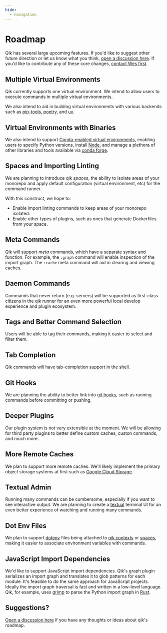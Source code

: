 ```yaml
---
hide:
  - navigation
---
```


# Roadmap

Qik has several large upcoming features. If you'd like to suggest other future direction or let us know what you think, [open a discussion here](https://github.com/Opus10/qik/discussions). If you'd like to contribute any of these core changes, [contact Wes first](mailto:wesleykendall@gmail.com).

## Multiple Virtual Environments

Qik currently supports one virtual environment. We intend to allow users to execute commands in multiple virtual environments.

We also intend to aid in building virtual environments with various backends such as [pip-tools](https://github.com/jazzband/pip-tools), [poetry](https://python-poetry.org), and [uv](https://github.com/astral-sh/uv).

## Virtual Environments with Binaries

We also intend to support [Conda-enabled virtual environments](https://conda.io), enabling users to specify Python versions, install [Node](https://node.js), and manage a plethora of other libraries and tools available via [conda forge](https://conda-forge.org).

<a id="spaces"></a>

## Spaces and Importing Linting

We are planning to introduce qik *spaces*, the ability to isolate areas of your monorepo and apply default configuration (virtual environment, etc) for the command runner.

With this construct, we hope to:

- Enable import linting commands to keep areas of your monorepo isolated.
- Enable other types of plugins, such as ones that generate Dockerfiles from your space.

## Meta Commands

Qik will support *meta* commands, which have a separate syntax and function. For example, the `:graph` command will enable inspection of the import graph. The `:cache` meta command will aid in clearing and viewing caches.

## Daemon Commands

Commands that never return (e.g. servers) will be supported as first-class citizens in the qik runner for an even more powerful local develop experience and plugin ecosystem.

## Tags and Better Command Selection

Users will be able to tag their commands, making it easier to select and filter them.

## Tab Completion

Qik commands will have tab-completion support in the shell.

## Git Hooks

We are planning the ability to better link into [git hooks](https://git-scm.com/book/en/v2/Customizing-Git-Git-Hooks), such as running commands before committing or pushing. 

## Deeper Plugins

Our plugin system is not very extensible at the moment. We will be allowing for third party plugins to better define custom caches, custon commands, and much more.

## More Remote Caches

We plan to support more remote caches. We'll likely implement the primary object storage systems at first such as [Google Cloud Storage](https://cloud.google.com/storage).

## Textual Admin

Running many commands can be cumbersome, especially if you want to see interactive output. We are planning to create a [textual](https://textual.textualize.io) terminal UI for an even better experience of watching and running many commands.

## Dot Env Files

We plan to support [dotenv](https://www.npmjs.com/package/dotenv) files being attached to [qik contexts](context.md) or [spaces](#spaces), making it easier to associate environment variables with commands.

## JavaScript Import Dependencies

We'd like to support JavaScript import dependencies. Qik's graph plugin serializes an import graph and translates it to glob patterns for each module. It's feasible to do the same approach for JavaScript projects. Ideally the import graph traversal is fast and written in a low-level language. Qik, for example, uses [grimp](https://grimp.readthedocs.io/en/stable/) to parse the Python import graph in [Rust](https://www.rust-lang.org).

## Suggestions?

[Open a discussion here](https://github.com/Opus10/qik/discussions) if you have any thoughts or ideas about qik's roadmap.
